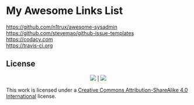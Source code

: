 # **My Awesome Links List**

https://github.com/n1trux/awesome-sysadmin  
https://github.com/stevemao/github-issue-templates  
https://codacy.com  
https://travis-ci.org




## License
  
<p align="center">
<a href="https://creativecommons.org"><img src="https://static.casjay.net/default-icons/cc.png" border="0"></a> | <a href="https://awesome.re"><img src="https://static.casjay.net/default-icons/awesome.png" border="0"></a>
</p>  
  
This work is licensed under a [Creative Commons Attribution-ShareAlike 4.0 International](http://creativecommons.org/licenses/by-sa/4.0/) license.  
